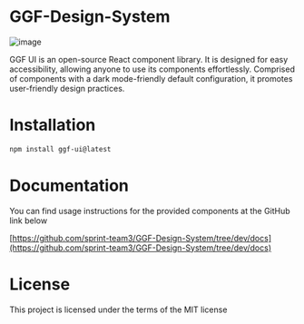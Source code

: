 # GGF-Design-System

<img src='https://sprint-fe-project.s3.ap-northeast-2.amazonaws.com/globalnomad/activity_registration_image/2-3_216_1714106828318.png' alt='image' />

GGF UI is an open-source React component library. It is designed for easy accessibility, allowing anyone to use its components effortlessly. Comprised of components with a dark mode-friendly default configuration, it promotes user-friendly design practices.

# Installation

```bash
npm install ggf-ui@latest
```

# Documentation

You can find usage instructions for the provided components at the GitHub link below

[https://github.com/sprint-team3/GGF-Design-System/tree/dev/docs](https://github.com/sprint-team3/GGF-Design-System/tree/dev/docs)

# License

This project is licensed under the terms of the MIT license
